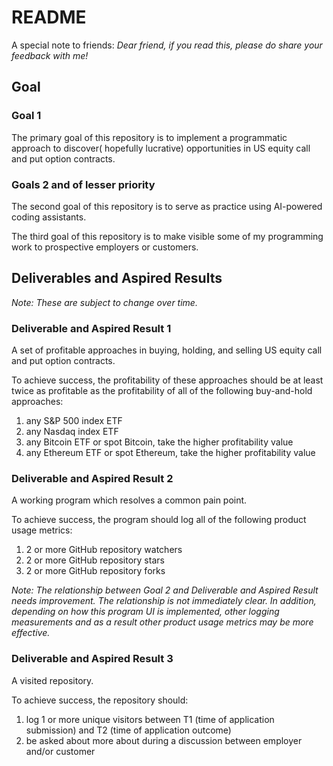 # README

A special note to friends: _Dear friend, if you read this, please do share your feedback with me!_

## Goal

### Goal 1
The primary goal of this repository is to implement a programmatic approach to  discover( hopefully lucrative) opportunities in US equity call and put option contracts.

### Goals 2 and of lesser priority
The second goal of this repository is to serve as practice using AI-powered coding assistants.

The third goal of this repository is to make visible some of my programming work to prospective employers or customers.

## Deliverables and Aspired Results

_Note: These are subject to change over time._

### Deliverable and Aspired Result 1
A set of profitable approaches in buying, holding, and selling US equity call and put option contracts.

To achieve success, the profitability of these approaches should be at least twice as profitable as the profitability of all of the following buy-and-hold approaches:
1. any S&P 500 index ETF
2. any Nasdaq index ETF
3. any Bitcoin ETF or spot Bitcoin, take the higher profitability value
4. any Ethereum ETF or spot Ethereum, take the higher profitability value

### Deliverable and Aspired Result 2
A working program which resolves a common pain point.

To achieve success, the program should log all of the following product usage metrics:
1. 2 or more GitHub repository watchers
2. 2 or more GitHub repository stars
3. 2 or more GitHub repository forks

_Note: The relationship between Goal 2 and Deliverable and Aspired Result needs improvement. The relationship is not immediately clear. In addition, depending on how this program UI is implemented, other logging measurements and as a result other product usage metrics may be more effective._

### Deliverable and Aspired Result 3
A visited repository.

To achieve success, the repository should:
1. log 1 or more unique visitors between T1 (time of application submission) and T2 (time of application outcome)
2. be asked about more about during a discussion between employer and/or customer